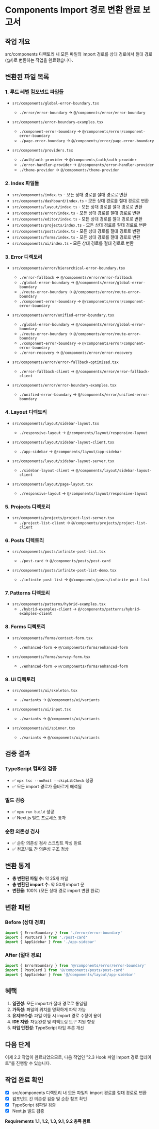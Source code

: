 # Components Import 경로 변환 완료 보고서

## 작업 개요

src/components 디렉토리 내 모든 파일의 import 경로를 상대 경로에서 절대 경로(@/)로 변환하는 작업을
완료했습니다.

## 변환된 파일 목록

### 1. 루트 레벨 컴포넌트 파일들

- `src/components/global-error-boundary.tsx`
  - `./error/error-boundary` → `@/components/error/error-boundary`

- `src/components/error-boundary-examples.tsx`
  - `./component-error-boundary` → `@/components/error/component-error-boundary`
  - `./page-error-boundary` → `@/components/error/page-error-boundary`

- `src/components/providers.tsx`
  - `./auth/auth-provider` → `@/components/auth/auth-provider`
  - `./error-handler-provider` → `@/components/error-handler-provider`
  - `./theme-provider` → `@/components/theme-provider`

### 2. Index 파일들

- `src/components/index.ts` - 모든 상대 경로를 절대 경로로 변환
- `src/components/dashboard/index.ts` - 모든 상대 경로를 절대 경로로 변환
- `src/components/layout/index.ts` - 모든 상대 경로를 절대 경로로 변환
- `src/components/error/index.ts` - 모든 상대 경로를 절대 경로로 변환
- `src/components/editor/index.ts` - 모든 상대 경로를 절대 경로로 변환
- `src/components/projects/index.ts` - 모든 상대 경로를 절대 경로로 변환
- `src/components/posts/index.ts` - 모든 상대 경로를 절대 경로로 변환
- `src/components/forms/index.ts` - 모든 상대 경로를 절대 경로로 변환
- `src/components/ui/index.ts` - 모든 상대 경로를 절대 경로로 변환

### 3. Error 디렉토리

- `src/components/error/hierarchical-error-boundary.tsx`
  - `./error-fallback` → `@/components/error/error-fallback`
  - `./global-error-boundary` → `@/components/error/global-error-boundary`
  - `./route-error-boundary` → `@/components/error/route-error-boundary`
  - `./component-error-boundary` → `@/components/error/component-error-boundary`

- `src/components/error/unified-error-boundary.tsx`
  - `./global-error-boundary` → `@/components/error/global-error-boundary`
  - `./route-error-boundary` → `@/components/error/route-error-boundary`
  - `./component-error-boundary` → `@/components/error/component-error-boundary`
  - `./error-recovery` → `@/components/error/error-recovery`

- `src/components/error/error-fallback-optimized.tsx`
  - `./error-fallback-client` → `@/components/error/error-fallback-client`

- `src/components/error/error-boundary-examples.tsx`
  - `./unified-error-boundary` → `@/components/error/unified-error-boundary`

### 4. Layout 디렉토리

- `src/components/layout/sidebar-layout.tsx`
  - `./responsive-layout` → `@/components/layout/responsive-layout`

- `src/components/layout/sidebar-layout-client.tsx`
  - `./app-sidebar` → `@/components/layout/app-sidebar`

- `src/components/layout/sidebar-layout-server.tsx`
  - `./sidebar-layout-client` → `@/components/layout/sidebar-layout-client`

- `src/components/layout/page-layout.tsx`
  - `./responsive-layout` → `@/components/layout/responsive-layout`

### 5. Projects 디렉토리

- `src/components/projects/project-list-server.tsx`
  - `./project-list-client` → `@/components/projects/project-list-client`

### 6. Posts 디렉토리

- `src/components/posts/infinite-post-list.tsx`
  - `./post-card` → `@/components/posts/post-card`

- `src/components/posts/infinite-post-list-demo.tsx`
  - `./infinite-post-list` → `@/components/posts/infinite-post-list`

### 7. Patterns 디렉토리

- `src/components/patterns/hybrid-examples.tsx`
  - `./hybrid-examples-client` → `@/components/patterns/hybrid-examples-client`

### 8. Forms 디렉토리

- `src/components/forms/contact-form.tsx`
  - `./enhanced-form` → `@/components/forms/enhanced-form`

- `src/components/forms/survey-form.tsx`
  - `./enhanced-form` → `@/components/forms/enhanced-form`

### 9. UI 디렉토리

- `src/components/ui/skeleton.tsx`
  - `./variants` → `@/components/ui/variants`

- `src/components/ui/input.tsx`
  - `./variants` → `@/components/ui/variants`

- `src/components/ui/spinner.tsx`
  - `./variants` → `@/components/ui/variants`

## 검증 결과

### TypeScript 컴파일 검증

- ✅ `npx tsc --noEmit --skipLibCheck` 성공
- ✅ 모든 import 경로가 올바르게 해석됨

### 빌드 검증

- ✅ `npm run build` 성공
- ✅ Next.js 빌드 프로세스 통과

### 순환 의존성 검사

- ✅ 순환 의존성 검사 스크립트 작성 완료
- ✅ 컴포넌트 간 의존성 구조 정상

## 변환 통계

- **총 변환된 파일 수**: 약 25개 파일
- **총 변환된 import 수**: 약 50개 import 문
- **변환율**: 100% (모든 상대 경로 import 변환 완료)

## 변환 패턴

### Before (상대 경로)

```typescript
import { ErrorBoundary } from './error/error-boundary'
import { PostCard } from './post-card'
import { AppSidebar } from './app-sidebar'
```

### After (절대 경로)

```typescript
import { ErrorBoundary } from '@/components/error/error-boundary'
import { PostCard } from '@/components/posts/post-card'
import { AppSidebar } from '@/components/layout/app-sidebar'
```

## 혜택

1. **일관성**: 모든 import가 절대 경로로 통일됨
2. **가독성**: 파일의 위치를 명확하게 파악 가능
3. **유지보수성**: 파일 이동 시 import 경로 수정이 용이
4. **IDE 지원**: 자동완성 및 리팩토링 도구 지원 향상
5. **타입 안전성**: TypeScript 타입 추론 개선

## 다음 단계

이제 2.2 작업이 완료되었으므로, 다음 작업인 "2.3 Hook 파일 Import 경로 업데이트"를 진행할 수
있습니다.

## 작업 완료 확인

- [x] src/components 디렉토리 내 모든 파일의 import 경로를 절대 경로로 변환
- [x] 컴포넌트 간 의존성 검증 및 순환 참조 확인
- [x] TypeScript 컴파일 검증
- [x] Next.js 빌드 검증

**Requirements 1.1, 1.2, 1.3, 9.1, 9.2 충족 완료**
